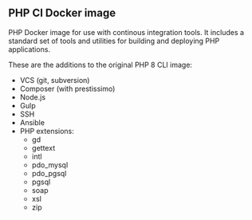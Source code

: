 ## PHP CI Docker image

PHP Docker image for use with continous integration tools. It includes a standard set of tools and utilities for building and deploying PHP applications.

These are the additions to the original PHP 8 CLI image:

* VCS (git, subversion)
* Composer (with prestissimo)
* Node.js
* Gulp
* SSH
* Ansible
* PHP extensions:
  * gd
  * gettext
  * intl
  * pdo_mysql
  * pdo_pgsql
  * pgsql
  * soap
  * xsl
  * zip
